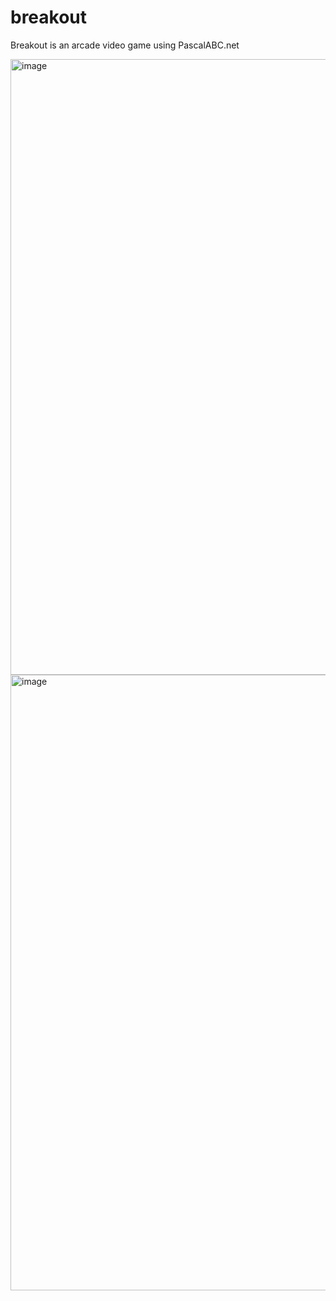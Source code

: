 # breakout
Breakout is an arcade video game using PascalABC.net

<img width="985" alt="image" src="https://user-images.githubusercontent.com/58879656/138574105-361beb7c-ce08-4d18-a6a0-43dd0224ff5c.png">
<img width="985" alt="image" src="https://user-images.githubusercontent.com/58879656/138574111-63071e26-3b26-426f-9930-346e8fb4b094.png">
